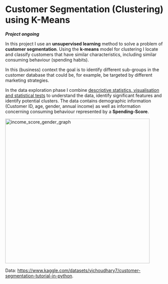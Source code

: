 # Customer Segmentation (Clustering) using K-Means

***Project ongoing***

In this project I use an **unsupervised learning** method to solve a problem of **customer segmentation**. Using the **k-means** model for clustering I locate and classify customers that have similar characteristics, including similar consuming behaviour (spending habits). 

In this (business) context the goal is to identify different sub-groups in the customer database that could be, for example, be targeted by different marketing strategies.

In the data exploration phase I combine <ins>descriptive statistics, visualisation and statistical tests</ins> to understand the data, identify significant features and identify potential clusters. The data contains demographic information (Customer ID, age, gender, annual income) as well as information concerning consuming behaviour represented by a **Spending-Score**.

<img width="459" alt="income_score_gender_graph" src="https://user-images.githubusercontent.com/99167342/188332351-1e3f2152-70dd-4912-9bda-cbf36a0474c3.png">

Data: https://www.kaggle.com/datasets/vjchoudhary7/customer-segmentation-tutorial-in-python.
